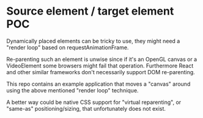 # Source element / target element POC

Dynamically placed elements can be tricky to use,
they might need a "render loop" based on requestAnimationFrame.

Re-parenting such an element is unwise since if it's an OpenGL
canvas or a VideoElement some browsers might fail that operation.
Furthermore React and other similar frameworks don't necessarily
support DOM re-parenting. 

This repo contains an example application that moves a "canvas"
around using the above mentioned "render loop" technique.

A better way could be native CSS support for "virtual reparenting",
or "same-as" positioning/sizing, that unfortunately does not exist.
